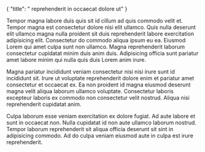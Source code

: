 {
  "title": " reprehenderit in occaecat dolore ut"
}

Tempor magna labore duis quis sit id cillum ad quis commodo velit et. Tempor magna est consectetur dolore nisi elit ullamco. Quis nulla deserunt elit ullamco magna nulla proident sit duis reprehenderit labore exercitation adipisicing elit. Consectetur do commodo aliqua ipsum eu ea. Eiusmod Lorem qui amet culpa sunt non ullamco. Magna reprehenderit laborum consectetur cupidatat minim duis anim duis. Adipisicing officia sunt pariatur amet labore minim qui nulla quis duis Lorem anim irure.

Magna pariatur incididunt veniam consectetur nisi nisi irure sunt id incididunt sit. Irure ut voluptate reprehenderit dolore enim et pariatur amet consectetur et occaecat ex. Ea non proident id magna eiusmod deserunt magna velit aliqua laborum ullamco voluptate. Consectetur laboris excepteur laboris ex commodo non consectetur velit nostrud. Aliqua nisi reprehenderit cupidatat anim.

Culpa laborum esse veniam exercitation ex dolore fugiat. Ad aute labore et sunt in occaecat non. Nulla cupidatat id non aute ullamco laborum nostrud. Tempor laborum reprehenderit sit aliqua officia deserunt sit sint in adipisicing commodo. Ad do culpa veniam eiusmod aute in culpa est irure reprehenderit.